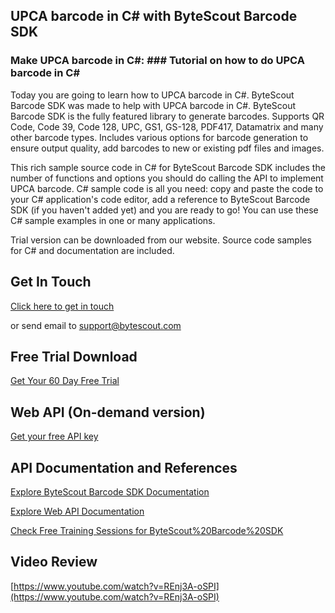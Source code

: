 ## UPCA barcode in C# with ByteScout Barcode SDK

### Make UPCA barcode in C#: ### Tutorial on how to do UPCA barcode in C#

Today you are going to learn how to UPCA barcode in C#. ByteScout Barcode SDK was made to help with UPCA barcode in C#. ByteScout Barcode SDK is the fully featured library to generate barcodes. Supports QR Code, Code 39, Code 128, UPC, GS1, GS-128, PDF417, Datamatrix and many other barcode types. Includes various options for barcode generation to ensure output quality, add barcodes to new or existing pdf files and images.

This rich sample source code in C# for ByteScout Barcode SDK includes the number of functions and options you should do calling the API to implement UPCA barcode. C# sample code is all you need: copy and paste the code to your C# application's code editor, add a reference to ByteScout Barcode SDK (if you haven't added yet) and you are ready to go! You can use these C# sample examples in one or many applications.

Trial version can be downloaded from our website. Source code samples for C# and documentation are included.

## Get In Touch

[Click here to get in touch](https://bytescout.zendesk.com/hc/en-us/requests/new?subject=ByteScout%20Barcode%20SDK%20Question)

or send email to [support@bytescout.com](mailto:support@bytescout.com?subject=ByteScout%20Barcode%20SDK%20Question) 

## Free Trial Download

[Get Your 60 Day Free Trial](https://bytescout.com/download/web-installer?utm_source=github-readme)

## Web API (On-demand version)

[Get your free API key](https://pdf.co/documentation/api?utm_source=github-readme)

## API Documentation and References

[Explore ByteScout Barcode SDK Documentation](https://bytescout.com/documentation/index.html?utm_source=github-readme)

[Explore Web API Documentation](https://pdf.co/documentation/api?utm_source=github-readme)

[Check Free Training Sessions for ByteScout%20Barcode%20SDK](https://academy.bytescout.com/)

## Video Review

[https://www.youtube.com/watch?v=REnj3A-oSPI](https://www.youtube.com/watch?v=REnj3A-oSPI)